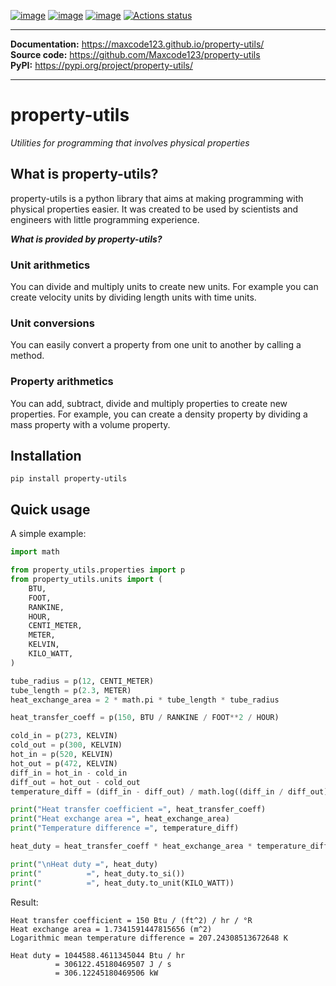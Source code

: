 [![image](https://img.shields.io/pypi/v/property-utils.svg)](https://pypi.python.org/pypi/property-utils)
[![image](https://img.shields.io/pypi/l/property-utils.svg)](https://opensource.org/license/mit/)
[![image](https://img.shields.io/pypi/pyversions/property-utils.svg)](https://pypi.python.org/pypi/property-utils)
[![Actions status](https://github.com/Maxcode123/property-utils/actions/workflows/test-package.yml/badge.svg?branch=main)](https://github.com/Maxcode123/property-utils/actions/workflows/test-package.yml?query=branch%3Amain)


---
**Documentation:** https://maxcode123.github.io/property-utils/  
**Source code:** https://github.com/Maxcode123/property-utils  
**PyPI:** https://pypi.org/project/property-utils/  

---

# property-utils
*Utilities for programming that involves physical properties*

## What is property-utils?
property-utils is a python library that aims at making programming with physical properties easier. It was created to be used by scientists and engineers with little programming experience.

***What is provided by property-utils?***

### Unit arithmetics
You can divide and multiply units to create new units. For example you can create velocity units by dividing length units with time units.

### Unit conversions
You can easily convert a property from one unit to another by calling a method.

### Property arithmetics
You can add, subtract, divide and multiply properties to create new properties. For example, you can create a density property by dividing a mass property with a volume property.

## Installation
```
pip install property-utils
```

## Quick usage

A simple example:

```py
import math

from property_utils.properties import p
from property_utils.units import (
    BTU,
    FOOT,
    RANKINE,
    HOUR,
    CENTI_METER,
    METER,
    KELVIN,
    KILO_WATT,
)

tube_radius = p(12, CENTI_METER)
tube_length = p(2.3, METER)
heat_exchange_area = 2 * math.pi * tube_length * tube_radius

heat_transfer_coeff = p(150, BTU / RANKINE / FOOT**2 / HOUR)

cold_in = p(273, KELVIN)
cold_out = p(300, KELVIN)
hot_in = p(520, KELVIN)
hot_out = p(472, KELVIN)
diff_in = hot_in - cold_in
diff_out = hot_out - cold_out
temperature_diff = (diff_in - diff_out) / math.log((diff_in / diff_out).value)

print("Heat transfer coefficient =", heat_transfer_coeff)
print("Heat exchange area =", heat_exchange_area)
print("Temperature difference =", temperature_diff)

heat_duty = heat_transfer_coeff * heat_exchange_area * temperature_diff

print("\nHeat duty =", heat_duty)
print("          =", heat_duty.to_si())
print("          =", heat_duty.to_unit(KILO_WATT))
```

Result:

```
Heat transfer coefficient = 150 Btu / (ft^2) / hr / °R
Heat exchange area = 1.7341591447815656 (m^2)
Logarithmic mean temperature difference = 207.24308513672648 K

Heat duty = 1044588.4611345044 Btu / hr
          = 306122.45180469507 J / s
          = 306.12245180469506 kW
```